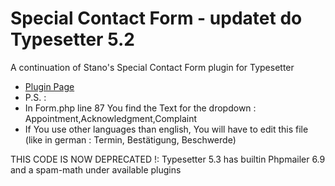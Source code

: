 # Special Contact Form - updatet do  Typesetter  5.2
A continuation of Stano's Special Contact Form plugin for Typesetter
* [Plugin Page](http://www.typesettercms.com/Plugins/62_Special_Contact_Form)
* P.S. : 
* In Form.php line 87 You find the Text for the dropdown : Appointment,Acknowledgment,Complaint
* If You use other languages than english, You will have to edit this file (like in german : Termin, Bestätigung, Beschwerde)


THIS CODE IS NOW DEPRECATED !: Typesetter 5.3 has builtin Phpmailer 6.9 and a spam-math under available plugins

